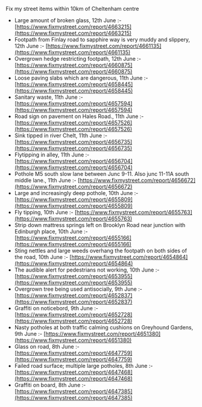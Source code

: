 Fix my street items within 10km of Cheltenham centre

<!-- fix_marker starts -->

- Large amount of broken glass, 12th June :- [https://www.fixmystreet.com/report/4663215](https://www.fixmystreet.com/report/4663215)
- Footpath from Finlay road to sapphire way is very muddy and slippery, 12th June :- [https://www.fixmystreet.com/report/4661135](https://www.fixmystreet.com/report/4661135)
- Overgrown hedge restricting footpath, 12th June :- [https://www.fixmystreet.com/report/4660875](https://www.fixmystreet.com/report/4660875)
- Loose paving slabs which are dangerous, 11th June :- [https://www.fixmystreet.com/report/4658445](https://www.fixmystreet.com/report/4658445)
- Sanitary waste, 11th June :- [https://www.fixmystreet.com/report/4657594](https://www.fixmystreet.com/report/4657594)
- Road sign on pavement on Hales Road., 11th June :- [https://www.fixmystreet.com/report/4657526](https://www.fixmystreet.com/report/4657526)
- Sink tipped in river Chelt, 11th June :- [https://www.fixmystreet.com/report/4656735](https://www.fixmystreet.com/report/4656735)
- Flytipping in alley, 11th June :- [https://www.fixmystreet.com/report/4656704](https://www.fixmystreet.com/report/4656704)
- Pothole M5 south slow lane between Junc 9-11. Also junc 11-11A south middle lane., 11th June :- [https://www.fixmystreet.com/report/4656672](https://www.fixmystreet.com/report/4656672)
- Large and increasingly deep pothole, 10th June :- [https://www.fixmystreet.com/report/4655809](https://www.fixmystreet.com/report/4655809)
- Fly tipping, 10th June :- [https://www.fixmystreet.com/report/4655763](https://www.fixmystreet.com/report/4655763)
- Strip down mattress springs left on Brooklyn Road near junction with Edinburgh place, 10th June :- [https://www.fixmystreet.com/report/4655166](https://www.fixmystreet.com/report/4655166)
- Sting nettles and large weeds overhang the footpath on both sides of the road, 10th June :- [https://www.fixmystreet.com/report/4654864](https://www.fixmystreet.com/report/4654864)
- The audible alert for pedestrians not working, 10th June :- [https://www.fixmystreet.com/report/4653955](https://www.fixmystreet.com/report/4653955)
- Overgrown tree being used antisocially, 9th June :- [https://www.fixmystreet.com/report/4652837](https://www.fixmystreet.com/report/4652837)
- Graffiti on noticebord, 9th June :- [https://www.fixmystreet.com/report/4652728](https://www.fixmystreet.com/report/4652728)
- Nasty potholes at both traffic calming cushions on Greyhound Gardens, 9th June :- [https://www.fixmystreet.com/report/4651380](https://www.fixmystreet.com/report/4651380)
- Glass on road, 8th June :- [https://www.fixmystreet.com/report/4647759](https://www.fixmystreet.com/report/4647759)
- Failed road surface; multiple large potholes, 8th June :- [https://www.fixmystreet.com/report/4647468](https://www.fixmystreet.com/report/4647468)
- Graffiti on board, 8th June :- [https://www.fixmystreet.com/report/4647385](https://www.fixmystreet.com/report/4647385)

<!-- fix_marker ends -->